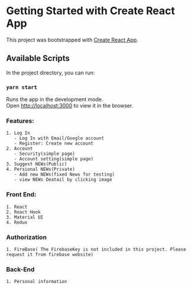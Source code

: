 # Getting Started with Create React App

This project was bootstrapped with [Create React App](https://github.com/facebook/create-react-app).

## Available Scripts

In the project directory, you can run:

### `yarn start`

Runs the app in the development mode.\
Open [http://localhost:3000](http://localhost:3000) to view it in the browser.

### Features: 
	1. Log In
       - Log In with Email/Google account
       - Register: Create new account
	2. Account
	   - Security(simple page)
	   - Account setting(simple page)
	3. Suggest NEWs(Public)
	4. Persional NEWs(Private) 
   	   - Add new NEWs(fixed News for testing)
       - view NEWs Deatail by clicking image 


### Front End: 
	1. React 
	2. React Hook 
	3. Material UI
	4. Redux
   
### Authorization
	1. FireBase( The FirebaseKey is not included in this project. Please request it from firebase website)

### Back-End
	1. Personal information